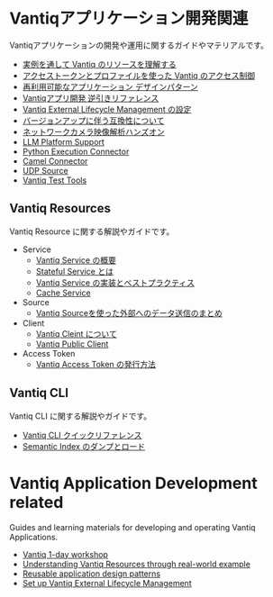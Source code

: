 # Vantiqアプリケーション開発関連

Vantiqアプリケーションの開発や運用に関するガイドやマテリアルです。

- [実例を通して Vantiq のリソースを理解する](./vantiq-resources-introduction/docs/jp/Vantiq_resources_introduction.md)
- [アクセストークンとプロファイルを使った Vantiq のアクセス制御](./accesstoken_profile/readme.md)
- [再利用可能なアプリケーション デザインパターン](./docs/jp/reusable-design-patterns.md)
- [Vantiqアプリ開発 逆引きリファレンス](./docs/jp/reverse-lookup.md)
- [Vantiq External Lifecycle Management の設定](./docs/jp/Vantiq_ExtLifecycleManagement_SetupProcedure.md)
- [バージョンアップに伴う互換性について](./docs/jp/incompatibilities.md)
- [ネットワークカメラ映像解析ハンズオン](./vantiq-videostream/docs/jp/hands-on-lab.md)
- [LLM Platform Support](/vantiq-aiml-integration/docs/jp/LLM_Platform_Support.md)
- [Python Execution Connector](./docs/jp/python-execution-connector.md)
- [Camel Connector](./docs/jp/camel-connector.md)
- [UDP Source](./docs/jp/udp-source.md)
- [Vantiq Test Tools](./docs/jp/test-tools.md)

## Vantiq Resources

Vantiq Resource に関する解説やガイドです。

- Service
  - [Vantiq Service の概要](./vantiq-resources/service/about-service/readme.md)
  - [Stateful Service とは](./vantiq-resources/service/stateful-service/readme.md)
  - [Vantiq Service の実装とベストプラクティス](./vantiq-resources/service/Implement/readme.md)
  - [Cache Service](./vantiq-resources/service/cache-service/readme.md)
- Source
  - [Vantiq Sourceを使った外部へのデータ送信のまとめ](./vantiq-resources/source/data-sending/readme.md)
- Client
  - [Vantiq Cleint について](./vantiq-resources/client/about-client/readme.md)
  - [Vantiq Public Client](./vantiq-resources/client/public-client/readme.md)
- Access Token
  - [Vantiq Access Token の発行方法](./vantiq-resources/access-token/create-access-token/readme.md)

## Vantiq CLI

Vantiq CLI に関する解説やガイドです。

- [Vantiq CLI クイックリファレンス](./vantiq-cli/cli-quick-reference/readme.md)
- [Semantic Index のダンプとロード](./vantiq-cli/semantic-index-dumpload/readme.md)

# Vantiq Application Development related

Guides and learning materials for developing and operating Vantiq Applications.

- [Vantiq 1-day workshop](./1-day-workshop/docs/eng/readme.md)
- [Understanding Vantiq Resources through real-world example](./vantiq-resources-introduction/docs/eng/Vantiq_resources_introduction.md)
- [Reusable application design patterns](./docs/eng/reusable-design-patterns.md)
- [Set up Vantiq External Lifecycle Management](./docs/eng/Vantiq_ExtLifecycleManagement_SetupProcedure.md)
